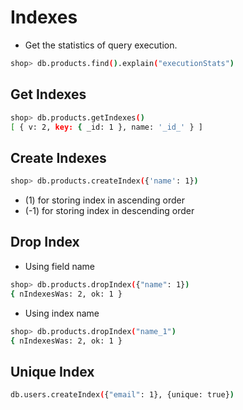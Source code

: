 # Indexes

- Get the statistics of query execution.

```sh
shop> db.products.find().explain("executionStats")
```

## Get Indexes

```sh
shop> db.products.getIndexes()
[ { v: 2, key: { _id: 1 }, name: '_id_' } ]
```

## Create Indexes

```sh
shop> db.products.createIndex({'name': 1})
```

- (1) for storing index in ascending order
- (-1) for storing index in descending order

## Drop Index

- Using field name

```sh
shop> db.products.dropIndex({"name": 1})
{ nIndexesWas: 2, ok: 1 }
```

- Using index name

```sh
shop> db.products.dropIndex("name_1")
{ nIndexesWas: 2, ok: 1 }
```

## Unique Index

```sh
db.users.createIndex({"email": 1}, {unique: true})
```
